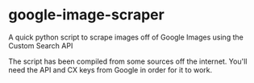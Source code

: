 google-image-scraper
====================

A quick python script to scrape images off of Google Images using the Custom Search API

The script has been compiled from some sources off the internet. You'll need the API and CX keys from Google in order for it to work.
